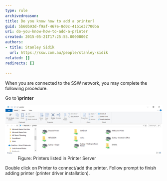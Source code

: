 ```yaml
---
type: rule
archivedreason: 
title: Do you know how to add a printer?
guid: 5b60b93d-f9af-467e-8d0c-41b1e37700ba
uri: do-you-know-how-to-add-a-printer
created: 2015-05-21T17:25:55.0000000Z
authors:
- title: Stanley Sidik
  url: https://ssw.com.au/people/stanley-sidik
related: []
redirects: []

---
```


When you are connected to the SSW network, you may complete the following procedure.

Go to **\\printer**

<!--endintro-->
<dl class="image"><dt><img src="printers.jpg" alt="add-printer-1.png" style="width:659px;"></dt><dd>Figure: Printers listed in Printer Server</dd></dl>
Double click on Printer to connect/add the printer. Follow prompt to finish adding printer (printer driver installation).
